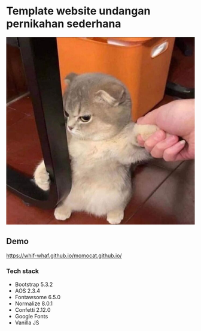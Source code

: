 # Template website undangan pernikahan sederhana

![Thumbnail](/assets/images/cat.jpeg)

## Demo

<https://whif-whaf.github.io/momocat.github.io/>

### Tech stack

- Bootstrap 5.3.2
- AOS 2.3.4
- Fontawsome 6.5.0
- Normalize 8.0.1
- Confetti 2.12.0
- Google Fonts
- Vanilla JS


